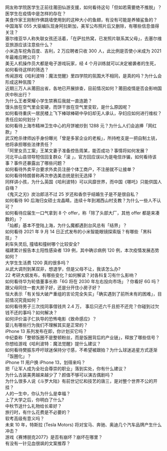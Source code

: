 网友称学院医学生正前往莆田仙游支援，如何看待这句「但如若需要绝不推脱」？医学生在疫情中是怎样的存在？  
美食作家王刚制作佛跳墙使用到的这种大小的鱼翅，有没有可能是养殖鲨鱼的？  
中国海军 055 大驱编队现身阿拉斯加，美军公布照片后又删除，有哪些信息值得关注？  
塞尔维亚华人称失联女孩还活着，「在萨拉热窝，已发照片联系其父母」，去塞尔维亚旅游应该注意些什么？  
小米造车挖角百度、吉利，2 万应聘者只收 300 人，此比例是否使小米成为 2021 年最难应聘公司？  
美无人机操作员大都是电子游戏玩家，经 4 个月训练就可以决定被袭者的生死，如何看待这样的筛选？  
传闻游戏《哈利波特：魔法觉醒》里四学院的氛围大不相同，是真的吗？为什么会形成这种氛围？  
近期三万人从莆田出省，各地已开展排查，目前情况如何？莆田疫情是否会影响国庆中秋出行？  
为什么王者荣耀小学生禁赛后我就一直连跪？  
馒头放在空气里会变硬，而饼干放在空气里变软，是什么原因呢？  
如何看待重庆一居民楼上飞下棒球棒砸中孕妇却无人承认，孕妇应如何进行维权？责任应如何划分？  
如何看待上海市精神卫生中心的月饼被炒到 1288 元？为什么人们会追捧「网红款」？  
武汉枪杀律师凶手身份曝光「曾是多家企业的老板」，所持枪支是一把自制土铳，他将承担哪些法律责任？  
「阿里女员工案」王某文妻子准备控告周某，能否成功？事情将如何发展？  
河北平山县领导短信回复群众「滚 」，官方回应误以为是电信诈骗，如何看待该事？事件还暴露出了哪些问题？  
如何看待外卖平台要求外卖员注册个体工商户，不注册就不让接单？  
如何看待特朗普称再次参选美总统是别无选择？  
同样讲小孩，为什么英国《哈利波特》可以风靡世界，而中国《哪吒》只能供国人自嗨？  
《鬼灭之刃》炭治郎活不过 25 岁还和香奈乎结婚生子是不是很自私？  
如何看待 90 后海归女硕士龙晶睛，连续十年到湘西山村支教？为什么一些人不认可？  
如何看待应届生一口气拿到 8 个 offer，称「除了头部大厂，其他 offer 都是来凑数的」？  
「灿都」基本不登陆上海，为什么魔都遇到台风总有「结界」？  
如何看待 2021 年 9 月 14 日正式发布的小米智能眼镜探索版？有哪些「黑科技」？  
刹车失灵后, 撞墙和撞树哪个比较安全?  
福建累计报告本土阳性感染者 139 例，其中确诊病例 120 例，本次疫情发展态势如何？  
大学生生活费 1200 真的很多吗？  
从武大调剂到某双非，想退学，但是父母不让，我该怎么办?  
22 考研大纲发布，有哪些变化？如何解读？对各科复习有什么影响？  
如何看待华为轮值董事长称「6G 将在 2030 年左右投向市场」？你看好 6G 吗？  
跟父母同住一套大房子好，还是分开住小房子好？  
恒大表示「有关恒大破产重组的言论完全失实」「确实遇到了前所未有的困难」，目前情况究竟如何？  
如何看待男子三次找同事借钱共 2.4 万， 事后只还六千且拒不还完？你碰到过欠钱不还的事吗？如何解决？  
如何评价温子仁执导的恐怖电影《致命感应》？  
婴儿有哪些行为我们不理解其实是正常的？  
iPhone 13 系列发布在即，你计划买它吗？  
中纪委称「整顿饭圈不是整顿粉丝，而是饭圈背后的产业链」，释放了哪些信号？  
你想给游戏《哈利波特：魔法觉醒》提什么建议？  
如何看待樊振东呼吁球迷保持分寸感，不希望被跟拍？为什么球迷追星方式逐渐「饭圈化」？  
iPhone 11 用户换 iPhone 13，划得来吗？  
把「让军人成为全社会尊崇的职业」落到实处，你有什么建议？  
为什么古装美男越来越少了？颜值不够可以演古偶剧吗？  
为什么很多人说《斗罗大陆》有前世记忆和技艺的唐三，是对整个世界不公的开挂？  
人的一生中，你认为什么是幸福？  
上了大学之后，你明白了什么?  
中秋节送什么礼物给长辈好？  
旅行时，有什么花费是不必要的？  
软考高级有意义吗？  
未来 10 年，特斯拉 (Tesla Motors) 将对宝马、奔驰、奥迪几个汽车品牌产生什么冲击？  
游戏《赛博朋克2077》是否有崩坏？崩坏在哪里？  
有没有一针见血很飒的文案推荐？  
